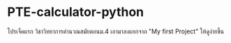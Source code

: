 # PTE-calculator-python
โปรเจ็คแรก วิชาวิทยาการคำนวณสมัยตอนม.4 เอามาลงแยกจาก "My first Project" ให้ดูง่ายขึ้น
